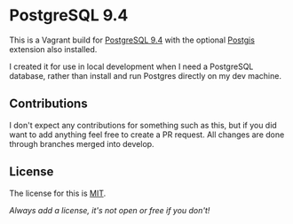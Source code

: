 # PostgreSQL 9.4

This is a Vagrant build for [PostgreSQL 9.4](http://www.postgresql.org/) with the optional [Postgis](http://postgis.net/) extension also installed.

I created it for use in local development when I need a PostgreSQL database, rather than install and run Postgres directly on my dev machine.

## Contributions

I don't expect any contributions for something such as this, but if you did want to add anything feel free to create a PR request. All changes are done through branches merged into develop.

## License

The license for this is [MIT](https://opensource.org/licenses/MIT).

*Always add a license, it's not open or free if you don't!*
